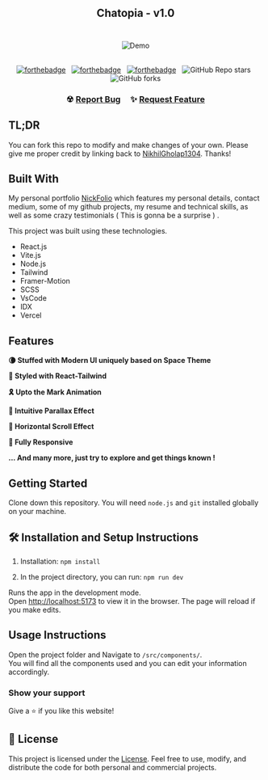 <h2 align="center">
  Chatopia - v1.0<br/><br/>
</h2>
<div align="center">
  <img alt="Demo" src="./readme_images/MockView.png"/>
</div>

<br/>

<center>

[![forthebadge](https://forthebadge.com/images/badges/built-with-love.svg)](https://forthebadge.com) &nbsp;
[![forthebadge](https://forthebadge.com/images/badges/made-with-javascript.svg)](https://forthebadge.com) &nbsp;
[![forthebadge](https://forthebadge.com/images/badges/open-source.svg)](https://forthebadge.com) &nbsp;
![GitHub Repo stars](https://img.shields.io/github/stars/Nikhilgholap1304/Chatopia?color=red&logo=github&style=for-the-badge) &nbsp;
![GitHub forks](https://img.shields.io/github/forks/Nikhilgholap1304/Chatopia?color=red&logo=github&style=for-the-badge)

</center>

<h3 align="center">
    ☢
    <a href="https://github.com/Nikhilgholap1304/NickFolio/issues">Report Bug</a> &nbsp; &nbsp;
    ✨
    <a href="https://github.com/Nikhilgholap1304/NickFolio/issues">Request Feature</a>
</h3>

## TL;DR

You can fork this repo to modify and make changes of your own. Please give me proper credit by linking back to [NikhilGholap1304](https://github.com/Nikhilgholap1304/NickFolio). Thanks!

## Built With

My personal portfolio <a href="https://nickfolio.vercel.app/" target="_blank">NickFolio</a> which features my personal details, contact medium, some of my github projects, my resume and technical skills, as well as some crazy testimonials ( This is gonna be a surprise ) .<br/>

This project was built using these technologies.

- React.js
- Vite.js
- Node.js
- Tailwind
- Framer-Motion
- SCSS
- VsCode
- IDX
- Vercel

## Features

**🌘 Stuffed with Modern UI uniquely based on Space Theme**

**🎨 Styled with React-Tailwind**

**🎗 Upto the Mark Animation**

**🥽 Intuitive Parallax Effect**

**🚟 Horizontal Scroll Effect**

**📱 Fully Responsive**

**... And many more, just try to explore and get things known !**

## Getting Started

Clone down this repository. You will need `node.js` and `git` installed globally on your machine.

## 🛠 Installation and Setup Instructions

1. Installation: `npm install`

2. In the project directory, you can run: `npm run dev`

Runs the app in the development mode.\
Open [http://localhost:5173](http://localhost:5173) to view it in the browser.
The page will reload if you make edits.

## Usage Instructions

Open the project folder and Navigate to `/src/components/`. <br/>
You will find all the components used and you can edit your information accordingly.

### Show your support

Give a ⭐ if you like this website!

## 📄 License

This project is licensed under the [License](LICENSE). Feel free to use, modify, and distribute the code for both personal and commercial projects.
